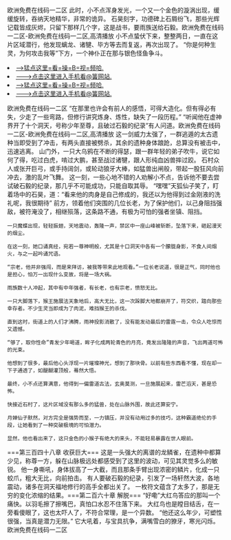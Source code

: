 欧洲免费在线码一二区    此时，小不点浑身发光，一个又一个金色的漩涡出现，缓缓旋转，吞纳天地精华，非常的诡异。    石昊刻字，功德碑上石屑纷飞，那些光辉记载皆成灰烬，只留下那样几个字，这是战书，要雨族送给石毅。欧洲免费在线码一二区-欧洲免费在线码一二区,高清播放    小不点蛰伏下来，整整两日，一直在这片区域潜行，他发现螭龙、诸犍、毕方等去而复返，再次出现了。    “你是何种生灵，为何攻击我等”下方，一个神仆正在那与银色怪鱼争斗。

<li><a href="http://cdvjkf224.cc103.xyz/#md_1026">-->猛点这里=看=操=B=视=频哈.</a></li>
<li><a href="http://cdvjkf224.cc103.xyz/#md_1026">--->点击这里进入手机看@簧网站.</a></li>





<li><a href="http://cdvjkf224.cc103.xyz/#md_1026">-->猛点这里=看=操=B=视=频哈.</a></li>
<li><a href="http://cdvjkf224.cc103.xyz/#md_1026">--->点击这里进入手机看@簧网站.</a></li>



欧洲免费在线码一二区    “在那里也许会有前人的感悟，可得大造化。但有得必有失，少走了一些弯路，但修行讲究炼身、炼性，缺失了一段历程。”    “听闻他在虚神界开了十个洞天，号称少年至尊，且破过石毅的纪录”有人问道。欧洲免费在线码一二区-欧洲免费在线码一二区,高清播放    这一剑威力太强了，一群逃遁的太古遗种当即受到了冲击，有两头直接被劈杀，其余的遗种身体踉跄，总算没有被击中，迅速逃离。
    山门外，一只大乌鸦在不断的得瑟，跟一群年轻的弟子吹牛，说它如何了得，吃过白虎，啃过大鹏，甚至战过诸犍，跟人形纯血凶兽摔过跤。    石村众人或张开巨弓，或手持阔剑，或轮动狼牙大棒，如猛兽出闸般，带起一股狂风向前冲去，激的乱叶飞舞。    这一刻，一些心地不错的人劝解小不点，告诉他不要去尝试破石毅的纪录，那几乎不可能成功，只能自取其辱。    “嘿嘿”天狐仙子笑了，盯着场中的石昊，道：“看来他的肉身是自己修成的，我还以为他得到过金刚液的洗礼呢，我很期待”    前方，领着他们突围的几位长老，为了保护他们，以己身阻挡强敌，被符淹没了，相继殒落，这条路不通，有极为可怕的强者坐镇、阻挡。

    一只魔蝶出现，轻轻振翅，天地震动，轰隆一声，禁区中一座山峰被斩断，坠落下来，砸起漫天的烟尘。

    在这一刻，她口诵真经，宛若一尊神明般，尤其是十口洞天中各有一个朦胧身影，不食人间烟火，与之一起吟诵咒语。

    “宗老，他并非强闯，而是来拜访，被我等带来此地观看。”一位长老说道，很是正气，同时他也是担心，怕万一出现什么变故，将是一场大祸。

    雨族数十人冲起，其中有中年强者，有长老，也有宗老，愤怒无比。

    一只大脚落下，猴王施展法天象地后，高大无比，这一次跺脚大地都崩开了，符交织，踏向那些幸存者。不少生灵当即成为了肉泥，难挡猴王的杀伐。

    直到这时，街道上的人们才沸腾，雨神投影消散了，没有能发动最后的雷霆一击，令众人吃惊而又遗憾。

    “够了，取你性命”青发少年喝道，眸子化成两轮青色的月亮，竟发出隆隆的声音，飞出两道可怖的光束。

    他想到了很多，最后他心头浮现一片璀璨神光，想到了那块骨。以前有些东西看不懂，现在却一下子通透了，如醍醐灌顶般，蓦然大悟。

    最终，小不点还算满意，他得到一偏雷道古法，玄奥莫测，一旦施展起来，雷芒滔天，甚是恐怖。

    快接近石村了，这片区域没有那么多的猛兽，处在山脉外围，故此还算安宁。

    月婵仙子默然，对方完全是强势而至，一力镇压，并没有动用过多的技巧，这种霸道绝伦的手段，让她看到了一种突破极境的可怕潜力。

    显然，他也看出来了，这只金色的小猴子有绝大的来头，不能轻易暴露在世人眼前。

===第三百四十八章 收获巨大===    这是一头强大的离谱的龙鳞雀，在遗种中都算少见，称尊一方，躲在山脉极远处都感受到了这里的波动，可见其灵觉多么的敏锐。    他一身嘶吼，身体拔高了一大截，而且那条手臂出现浓密的鳞片，化成一只蛟爪，粗大无比，向前拍击。    有人要破石毅的纪录，引发了一场轩然大波，各地震动，诸多在洞天福地修行的高手全都出关了。    一枚符文蕴含了太多了，那是无穷的变化浓缩的结果。===第二百六十章 解脱===    “好嘞”大红鸟答应的那叫一个痛快。以羽毛擦了擦嘴巴，真怕口水忍不住落下来。    大红鸟也是瞠目结舌，在一旁看傻眼了，这也太吓人了，不符合常理，是一个异数。    “他还这么年少，可塑性很强，当真是潜力无限。”    它大吼着，与宝具抗争，满嘴雪白的獠牙，寒光闪烁。欧洲免费在线码一二区
